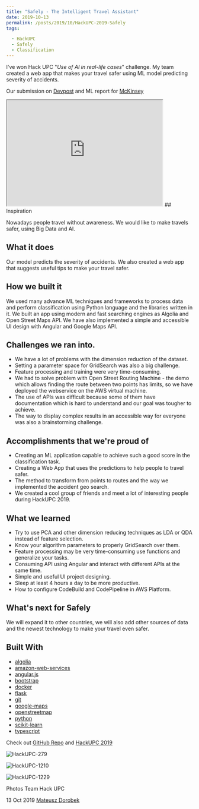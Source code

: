 ```yaml
---
title: "Safely - The Intelligent Travel Assistant"
date: 2019-10-13
permalink: /posts/2019/10/HackUPC-2019-Safely
tags:

  - HackUPC
  - Safely
  - Classification
---
```

I've won Hack UPC "*Use of AI in real-life cases*" challenge. My team created a web app that makes your travel safer using ML model predicting severity of accidents. 

Our submission on [Devpost](https://devpost.com/software/safely-sa5lte) and ML report for [McKinsey](https://mateuszdorobek.pl/posts/2019/10/McKinsey-Hack-The-Crash)

<iframe width="420" height="285" src="https://www.youtube.com/embed/xaulZbueQoc?autoplay=1"></iframe>
## Inspiration

Nowadays people travel without awareness. We would like to make travels safer, using Big Data and AI.

## What it does

Our model predicts the severity of accidents. We also created a web app that suggests useful tips to make your travel safer.

## How we built it

We used many advance ML techniques and frameworks to process data and perform classification using Python language and the libraries written in it. We built an app using modern and fast searching engines as Algolia and Open Street Maps API. We have also implemented a simple and accessible UI design with Angular and Google Maps API.

## Challenges we ran into.

- We have a lot of problems with the dimension reduction of the dataset.
- Setting a parameter space for GridSearch was also a big challenge.
- Feature processing and training were very time-consuming.
- We had to solve problem with Open Street Routing Machine - the demo which allows finding the route between two points has limits, so we have deployed the webservice on the AWS virtual machine.
- The use of APIs was difficult because some of them have documentation which is hard to understand and our goal was tougher to achieve.
- The way to display complex results in an accessible way for everyone was also a brainstorming challenge.

## Accomplishments that we're proud of

- Creating an ML application capable to achieve such a good score in the classification task.
- Creating a Web App that uses the predictions to help people to travel safer.
- The method to transform from points to routes and the way we implemented the accident geo search.
- We created a cool group of friends and meet a lot of interesting people during HackUPC 2019.

## What we learned

- Try to use PCA and other dimension reducing techniques as LDA or QDA instead of feature selection.
- Know your algorithm parameters to properly GridSearch over them.
- Feature processing may be very time-consuming use functions and generalize your tasks.
- Consuming API using Angular and interact with different APIs at the same time.
- Simple and useful UI project designing.
- Sleep at least 4 hours a day to be more productive.
- How to configure CodeBuild and CodePipeline in AWS Platform.

## What's next for Safely

We will expand it to other countries, we will also add other sources of data and the newest technology to make your travel even safer.

## Built With

- [algolia](https://devpost.com/software/built-with/algolia)
- [amazon-web-services](https://devpost.com/software/built-with/amazon-web-services)
- [angular.js](https://devpost.com/software/built-with/angular-js)
- [bootstrap](https://devpost.com/software/built-with/bootstrap)
- [docker](https://devpost.com/software/built-with/docker)
- [flask](https://devpost.com/software/built-with/flask)
- [git](https://devpost.com/software/built-with/git)
- [google-maps](https://devpost.com/software/built-with/google-maps)
- [openstreetmap](https://devpost.com/software/built-with/openstreetmap)
- [python](https://devpost.com/software/built-with/python)
- [scikit-learn](https://devpost.com/software/built-with/scikit-learn)
- [typescript](https://devpost.com/software/built-with/typescript)

Check out [GitHub Repo](https://github.com/Safe-ly/) and [HackUPC 2019](https://hackupc2019.devpost.com/)

![HackUPC-279](https://github.com/mateuszdorobek/mateuszdorobek.github.io/blob/master/files/photos-hackupc/HackUPC-279.jpg?raw=true)

![HackUPC-1210](https://github.com/mateuszdorobek/mateuszdorobek.github.io/blob/master/files/photos-hackupc/HackUPC-1210.jpg?raw=true)

![HackUPC-1229](https://github.com/mateuszdorobek/mateuszdorobek.github.io/blob/master/files/photos-hackupc/HackUPC-1229.jpg?raw=true)

Photos Team Hack UPC

13 Oct 2019 [Mateusz Dorobek](https://mateuszdorobek.pl/) 
